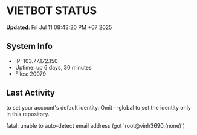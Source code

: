 # VIETBOT STATUS
**Updated**: Fri Jul 11 08:43:20 PM +07 2025

## System Info
- IP: 103.77.172.150
- Uptime: up 6 days, 30 minutes
- Files: 20079

## Last Activity

to set your account's default identity.
Omit --global to set the identity only in this repository.

fatal: unable to auto-detect email address (got 'root@vinh3690.(none)')
